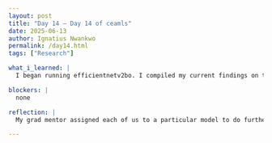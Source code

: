 ```yaml
---
layout: post
title: "Day 14 – Day 14 of ceamls"
date: 2025-06-13
author: Ignatius Nwankwo
permalink: /day14.html
tags: ["Research"]

what_i_learned: |
  I began running efficientnetv2bo. I compiled my current findings on the models I trained. Our grad mentor came in and explained to us the next steps for next week.. After lunch, my lab mates and I worked on our weekly presentation. Towards the end of the day, I received the Efficientnetv2 results, which outperformed all the other models I trained thus far.

blockers: |
  none

reflection: |
  My grad mentor assigned each of us to a particular model to do further analysis and experimentation on. Lately my result for the previous models had me feeling down, but efficientnetv2's performance has gotten me more excited. I hope to adjust its parameters like epoch and batch size and optimize it better to get a more favorable result in the confusion matrix. I'm excited for next week.

---
```

